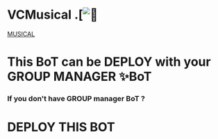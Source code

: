 # VCMusical .[![🎼](https://telegra.ph/file/ee4875a6eac21f24be3e2.jpg)
[MUSICAL](https://telegra.ph/file/ee4875a6eac21f24be3e2.jpg)
# This BoT can be DEPLOY with your GROUP MANAGER ✨BoT 


### If you don't have GROUP manager BoT ?
 # DEPLOY THIS BOT 
